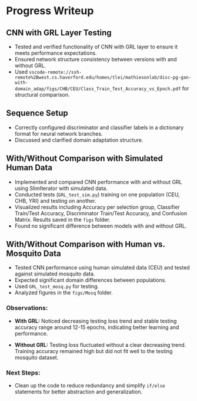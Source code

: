 # Progress Writeup 

## CNN with GRL Layer Testing
- Tested and verified functionality of CNN with GRL layer to ensure it meets performance expectations.
- Ensured network structure consistency between versions with and without GRL.
- Used `vscode-remote://ssh-remote%2Bwest.cs.haverford.edu/homes/tlei/mathiesonlab/disc-pg-gan-with-domain_adap/figs/CHB/CEU/Class_Train_Test_Accuracy_vs_Epoch.pdf` for structural comparison.

## Sequence Setup
- Correctly configured discriminator and classifier labels in a dictionary format for neural network branches.
- Discussed and clarified domain adaptation structure.

## With/Without Comparison with Simulated Human Data
- Implemented and compared CNN performance with and without GRL using SlimIterator with simulated data.
- Conducted tests (`GRL_test_sim.py`) training on one population (CEU, CHB, YRI) and testing on another.
- Visualized results including Accuracy per selection group, Classifier Train/Test Accuracy, Discriminator Train/Test Accuracy, and Confusion Matrix. Results saved in the `figs` folder.
- Found no significant difference between models with and without GRL.

## With/Without Comparison with Human vs. Mosquito Data 
- Tested CNN performance using human simulated data (CEU) and tested against simulated mosquito data.
- Expected significant domain differences between populations.
- Used `GRL_test_mosq.py` for testing.
- Analyzed figures in the `figs/Mosq` folder.

### Observations:
- **With GRL:** Noticed decreasing testing loss trend and stable testing accuracy range around 12-15 epochs, indicating better learning and performance.

- **Without GRL:** Testing loss fluctuated without a clear decreasing trend. Training accuracy remained high but did not fit well to the testing mosquito dataset.

### Next Steps:
- Clean up the code to reduce redundancy and simplify `if/else` statements for better abstraction and generalization.
